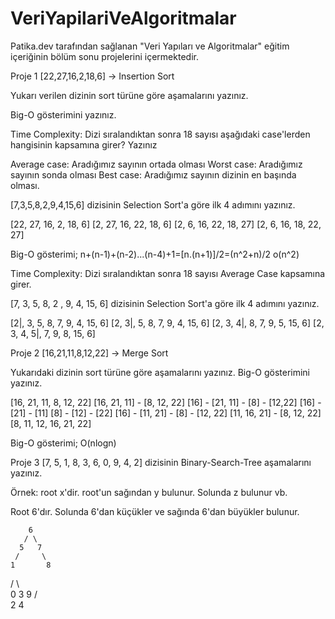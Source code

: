# VeriYapilariVeAlgoritmalar
Patika.dev tarafından sağlanan "Veri Yapıları ve Algoritmalar" eğitim içeriğinin bölüm sonu projelerini içermektedir.

Proje 1
[22,27,16,2,18,6] -> Insertion Sort

Yukarı verilen dizinin sort türüne göre aşamalarını yazınız.

Big-O gösterimini yazınız.

Time Complexity: Dizi sıralandıktan sonra 18 sayısı aşağıdaki case'lerden hangisinin kapsamına girer? Yazınız

Average case: Aradığımız sayının ortada olması
Worst case: Aradığımız sayının sonda olması
Best case: Aradığımız sayının dizinin en başında olması.

[7,3,5,8,2,9,4,15,6] dizisinin Selection Sort'a göre ilk 4 adımını yazınız.

[22, 27, 16, 2, 18, 6]
[2, 27, 16, 22, 18, 6]
[2, 6, 16, 22, 18, 27]
[2, 6, 16, 18, 22, 27]

Big-O gösterimi;
n+(n-1)+(n-2)...(n-4)+1=[n.(n+1)]/2=(n^2+n)/2
o(n^2)

Time Complexity: Dizi sıralandıktan sonra 18 sayısı Average Case kapsamına girer.


[7, 3, 5, 8, 2 , 9, 4, 15, 6] dizisinin Selection Sort'a göre ilk 4 adımını yazınız.

[2|, 3, 5, 8, 7, 9, 4, 15, 6]
[2, 3|, 5, 8, 7, 9, 4, 15, 6]
[2, 3, 4|, 8, 7, 9, 5, 15, 6]
[2, 3, 4, 5|, 7, 9, 8, 15, 6]


Proje 2
[16,21,11,8,12,22] -> Merge Sort

Yukarıdaki dizinin sort türüne göre aşamalarını yazınız.
Big-O gösterimini yazınız.

[16, 21, 11, 8, 12, 22]
[16, 21, 11] - [8, 12, 22]
[16] - [21, 11] - [8] - [12,22]
[16] - [21] - [11] [8] - [12] - [22]
[16] - [11, 21] - [8] - [12, 22]
[11, 16, 21] - [8, 12, 22]
[8, 11, 12, 16, 21, 22]

Big-O gösterimi;
O(nlogn)


Proje 3
[7, 5, 1, 8, 3, 6, 0, 9, 4, 2] dizisinin Binary-Search-Tree aşamalarını yazınız.

Örnek: root x'dir. root'un sağından y bulunur. Solunda z bulunur vb.

Root 6'dır. Solunda 6'dan küçükler ve sağında 6'dan büyükler bulunur.

        6
       / \
      5   7
     /     \
    1       8
   / \       \
  0   3       9
     / \
    2   4
